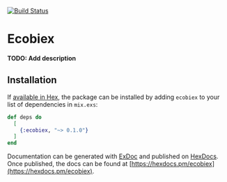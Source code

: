 [![Build Status](https://travis-ci.org/llopez/ecobiex.svg?branch=master)](https://travis-ci.org/llopez/ecobiex)

# Ecobiex

**TODO: Add description**

## Installation

If [available in Hex](https://hex.pm/docs/publish), the package can be installed
by adding `ecobiex` to your list of dependencies in `mix.exs`:

```elixir
def deps do
  [
    {:ecobiex, "~> 0.1.0"}
  ]
end
```

Documentation can be generated with [ExDoc](https://github.com/elixir-lang/ex_doc)
and published on [HexDocs](https://hexdocs.pm). Once published, the docs can
be found at [https://hexdocs.pm/ecobiex](https://hexdocs.pm/ecobiex).

